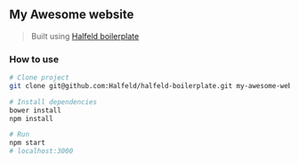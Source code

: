 ## My Awesome website

> Built using [Halfeld boilerplate](https://github.com/halfeld/halfeld-boilerplate)

### How to use

```sh
# Clone project
git clone git@github.com:Halfeld/halfeld-boilerplate.git my-awesome-website

# Install dependencies
bower install
npm install

# Run
npm start
# localhost:3000
```
